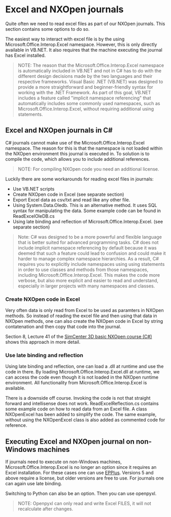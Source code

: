 # Excel and NXOpen journals

Quite often we need to read excel files as part of our NXOpen journals. This section contains some options to do so.

The easiest way to interact with excel file is by the using Microsoft.Office.Interop.Excel namespace. However, this is only directly available in VB.NET.
It also requires that the machine executing the journal has Excel installed.

>NOTE: The reason that the Microsoft.Office.Interop.Excel namespace is automatically included in VB.NET and not in C# has to do with the different design decisions made by the two languages and their respective frameworks.
Visual Basic .NET (VB.NET) was designed to provide a more straightforward and beginner-friendly syntax for working with the .NET Framework. As part of this goal, VB.NET includes a feature called "implicit namespace referencing" that automatically includes some commonly used namespaces, such as Microsoft.Office.Interop.Excel, without requiring additional using statements.

## Excel and NXOpen journals in C#

C# journals cannot make use of the Microsoft.Office.Interop.Excel namespace. The reason for this is that the namespace is not loaded within the NXOpen environment this journal is executed in. To solution is to compile the code, which allows you to include additional references.
>NOTE: For compiling NXOpen code you need an additional license.

Luckily there are some workarounds for reading excel files in journals:
  - Use VB.NET scripts
  - Create NXOpen code in Excel (see separate section)
  - Export Excel data as csv/txt and read like any other file.
  - Using System.Data.Oledb. This is an alternative method. It uses SQL syntax for manipulating the data. Some example code can be found in ReadExcelOleDB.cs
  - Using late binding and reflection of Microsoft.Office.Interop.Excel. (see separate section)

>Note: C# was designed to be a more powerful and flexible language that is better suited for advanced programming tasks. C# does not include implicit namespace referencing by default because it was deemed that such a feature could lead to confusion and could make it harder to manage complex namespace hierarchies. As a result, C# requires you to explicitly include namespaces using using statements in order to use classes and methods from those namespaces, including Microsoft.Office.Interop.Excel. This makes the code more verbose, but also more explicit and easier to read and understand, especially in larger projects with many namespaces and classes.

### Create NXOpen code in Excel

Very often data is only read from Excel to be used as paramters in NXOpen methods. So instead of reading the excel file and then using that data in NXOpen methods, one can also create the NXOpen code in Excel by string contatenation and then copy that code into the journal. 

Section 8, Lecture 41 of the [SimCenter 3D basic NXOpen course (C#)](https://www.udemy.com/course/simcenter3d-basic-nxopen-course/?referralCode=4ABC27CFD7D2C57D220B%20) shows this approach in more detail.


### Use late binding and reflection

Using late binding and reflection, one can load a .dll at runtime and use the code in there. By loading Microsoft.Office.Interop.Excel.dll at runtime, we can access the code even though it is not loaded in the NXOpen runtime environment. All functionality from Microsoft.Office.Interop.Excel is available.

There is a downside off course. Invoking the code is not that straight forward and intellisense does not work. ReadExcelReflection.cs contains some example code on how to read data from an Excel file. A class NXOpenExcel has been added to simplify the code. The same example, without using the NXOpenExcel class is also added as commented code for reference.

## Executing Excel and NXOpen journal on non-Windows machines

If journals need to execute on non-Windows machines, Microsoft.Office.Interop.Excel is no longer an option since it requires an Excel installation. For these cases one can use [EPPlus](https://www.epplussoftware.com/). Versions 5 and above require a license, but older versions are free to use. For journals one can again use late binding.

Switching to Python can also be an option. Then you can use openpyxl.
>NOTE: Openpyxl can only read and write Excel FILES, it will not recalculate after changes.